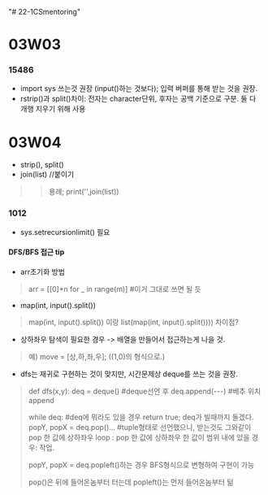 "# 22-1CSmentoring" 

# 03W03

### 15486
- import sys 쓰는것 권장 (input()하는 것보다); 입력 버퍼를 통해 받는 것을 권장.
- rstrip()과 split()차이: 전자는 character단위, 후자는 공백 기준으로 구분. 둘 다 개행 지우기 위해 사용

# 03W04
- strip(), split() 
- join(list) //붙이기
>> 용례; print('',join(list))

### 1012
- sys.setrecursionlimit() 필요

#### DFS/BFS 접근 tip
- arr초기화 방법
> arr = [[0]*n for _ in range(m)] #이거 그대로 쓰면 될 듯

- map(int, input().split())
> map(int, input().split()) 이랑 list(map(int, input().split()))) 차이점?

- 상하좌우 탐색이 필요한 경우 -> 배열을 만들어서 접근하는게 나을 것.
> 예) move = [상,하,좌,우]; ((1,0)의 형식으로.)

- dfs는 재귀로 구현하는 것이 맞지만, 시간문제상 deque를 쓰는 것을 권장.
>def dfs(x,y):
>   deq = deque() #deque선언 후
>   deq.append(---) #베추 위치 append
>
>   while deq: #deq에 뭐라도 있을 경우 return true; deq가 빌때까지 돌겠다. 
>       popY, popX = deq.pop()... #tuple형태로 선언했으니, 받는것도 그와같이
>           pop 한 값에 상하좌우 loop :
>               pop 한 값에 상하좌우 한 값이 범위 내에 있을 경우:
>                   작업.
> 
>popY, popX = deq.popleft()하는 경우 BFS형식으로 변형하여 구현이 가능
>
>pop()은 뒤에 들어온놈부터 터는데
>popleft()는 먼저 들어온놈부터 턺